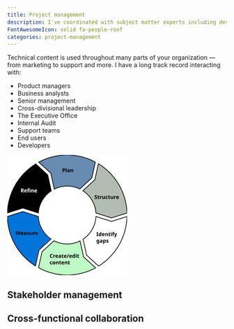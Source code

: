 ```yaml
---
title: Project management
description: I've coordinated with subject matter experts including developers, product managers, support teams, and senior management.
FontAwesomeIcon: solid fa-people-roof
categories: project-management
---
```


Technical content is used throughout many parts of your organization &mdash; from marketing to support and more. I have a long track record interacting with:

- Product managers
- Business analysts
- Senior management
- Cross-divisional leadership
- The Executive Office
- Internal Audit
- Support teams
- End users
- Developers

![SVGeee](/assets/images/content-lifecycle.png)

## Stakeholder management

## Cross-functional collaboration
